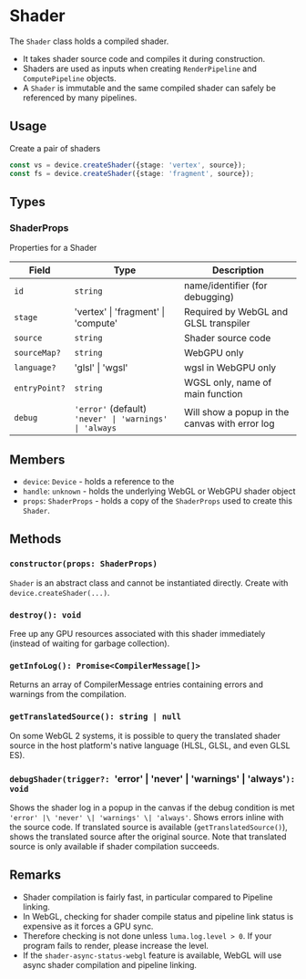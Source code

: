 # Shader

The `Shader` class holds a compiled shader.
- It takes shader source code and compiles it during construction.
- Shaders are used as inputs when creating `RenderPipeline` and `ComputePipeline` objects.
- A `Shader` is immutable and the same compiled shader can safely be referenced by many pipelines.

## Usage

Create a pair of shaders

```typescript
const vs = device.createShader({stage: 'vertex', source});
const fs = device.createShader({stage: 'fragment', source});
```

## Types

### ShaderProps

Properties for a Shader

| Field         | Type                                                   | Description                                    |
| ------------- | ------------------------------------------------------ | ---------------------------------------------- |
| `id`          | `string`                                               | name/identifier (for debugging)                |
| `stage`       | 'vertex' \| 'fragment' \| 'compute'                    | Required by WebGL and GLSL transpiler          |
| `source`      | `string`                                               | Shader source code                             |
| `sourceMap?`  | `string`                                               | WebGPU only                                    |
| `language?`   | 'glsl' \| 'wgsl'                                       | wgsl in WebGPU only                            |
| `entryPoint?` | `string`                                               | WGSL only, name of main function               |
| `debug`       | `'error'` (default) `'never' \| 'warnings' \| 'always` | Will show a popup in the canvas with error log |

## Members

- `device`: `Device` - holds a reference to the
- `handle`: `unknown` - holds the underlying WebGL or WebGPU shader object
- `props`: `ShaderProps` - holds a copy of the `ShaderProps` used to create this `Shader`.

## Methods

### `constructor(props: ShaderProps)`

`Shader` is an abstract class and cannot be instantiated directly. Create with `device.createShader(...)`.

### `destroy(): void`

Free up any GPU resources associated with this shader immediately (instead of waiting for garbage collection).

### `getInfoLog(): Promise<CompilerMessage[]>`

Returns an array of CompilerMessage entries containing errors and warnings from the compilation.

### `getTranslatedSource(): string | null`

On some WebGL 2 systems, it is possible to query the translated shader source in the host platform's native language (HLSL, GLSL, and even GLSL ES).

### `debugShader(trigger?: `'error' | 'never' | 'warnings' | 'always'`): void`

Shows the shader log in a popup in the canvas if the debug condition is met `'error' |\ 'never' \| 'warnings' \| 'always'`.
Shows errors inline with the source code. If translated source is available (`getTranslatedSource()`), shows the translated source after the original source.
Note that translated source is only available if shader compilation succeeds.

## Remarks

- Shader compilation is fairly fast, in particular compared to Pipeline linking.
- In WebGL, checking for shader compile status and pipeline link status is expensive as it forces a GPU sync.
- Therefore checking is not done unless `luma.log.level > 0`. If your program fails to render, please increase the level.
- If the `shader-async-status-webgl` feature is available, WebGL will use async shader compilation and pipeline linking.
